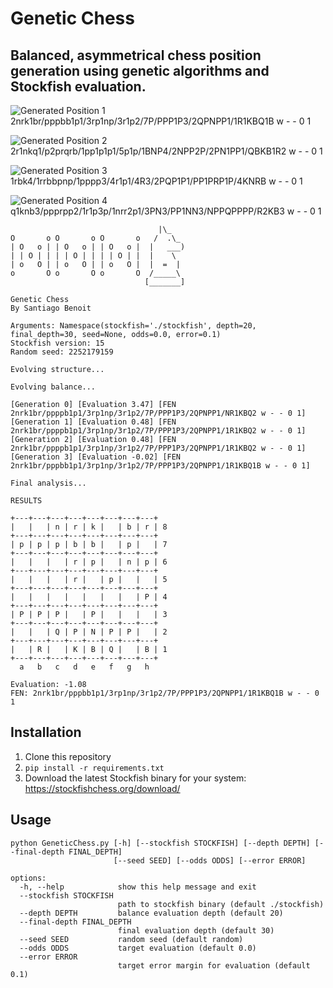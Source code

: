 # Genetic Chess
## Balanced, asymmetrical chess position generation using genetic algorithms and Stockfish evaluation.

![Generated Position 1](position1.png)
2nrk1br/pppbb1p1/3rp1np/3r1p2/7P/PPP1P3/2QPNPP1/1R1KBQ1B w - - 0 1

![Generated Position 2](position2.png)
2r1nkq1/p2prqrb/1pp1p1p1/5p1p/1BNP4/2NPP2P/2PN1PP1/QBKB1R2 w - - 0 1

![Generated Position 3](position3.png)
1rbk4/1rrbbpnp/1pppp3/4r1p1/4R3/2PQP1P1/PP1PRP1P/4KNRB w - - 0 1

![Generated Position 4](position4.png)
q1knb3/ppprpp2/1r1p3p/1nrr2p1/3PN3/PP1NN3/NPPQPPPP/R2KB3 w - - 0 1

```
                                 |\_
O       o O       o O       o   /  .\_
| O   o | | O   o | | O   o |  |   ___)
| | O | | | | O | | | | O | |  |    \
| o   O | | o   O | | o   O |  |  =  |
o       O o       O o       O  /_____\
                              [_______]

Genetic Chess
By Santiago Benoit

Arguments: Namespace(stockfish='./stockfish', depth=20, final_depth=30, seed=None, odds=0.0, error=0.1)
Stockfish version: 15
Random seed: 2252179159

Evolving structure...

Evolving balance...

[Generation 0] [Evaluation 3.47] [FEN 2nrk1br/ppppb1p1/3rp1np/3r1p2/7P/PPP1P3/2QPNPP1/NR1KBQ2 w - - 0 1]
[Generation 1] [Evaluation 0.48] [FEN 2nrk1br/ppppb1p1/3rp1np/3r1p2/7P/PPP1P3/2QPNPP1/1R1KBQ2 w - - 0 1]
[Generation 2] [Evaluation 0.48] [FEN 2nrk1br/ppppb1p1/3rp1np/3r1p2/7P/PPP1P3/2QPNPP1/1R1KBQ2 w - - 0 1]
[Generation 3] [Evaluation -0.02] [FEN 2nrk1br/pppbb1p1/3rp1np/3r1p2/7P/PPP1P3/2QPNPP1/1R1KBQ1B w - - 0 1]

Final analysis...

RESULTS

+---+---+---+---+---+---+---+---+
|   |   | n | r | k |   | b | r | 8
+---+---+---+---+---+---+---+---+
| p | p | p | b | b |   | p |   | 7
+---+---+---+---+---+---+---+---+
|   |   |   | r | p |   | n | p | 6
+---+---+---+---+---+---+---+---+
|   |   |   | r |   | p |   |   | 5
+---+---+---+---+---+---+---+---+
|   |   |   |   |   |   |   | P | 4
+---+---+---+---+---+---+---+---+
| P | P | P |   | P |   |   |   | 3
+---+---+---+---+---+---+---+---+
|   |   | Q | P | N | P | P |   | 2
+---+---+---+---+---+---+---+---+
|   | R |   | K | B | Q |   | B | 1
+---+---+---+---+---+---+---+---+
  a   b   c   d   e   f   g   h

Evaluation: -1.08
FEN: 2nrk1br/pppbb1p1/3rp1np/3r1p2/7P/PPP1P3/2QPNPP1/1R1KBQ1B w - - 0 1
```

## Installation
1. Clone this repository
2. `pip install -r requirements.txt`
3. Download the latest Stockfish binary for your system: https://stockfishchess.org/download/

## Usage
```
python GeneticChess.py [-h] [--stockfish STOCKFISH] [--depth DEPTH] [--final-depth FINAL_DEPTH]
                       [--seed SEED] [--odds ODDS] [--error ERROR]

options:
  -h, --help            show this help message and exit
  --stockfish STOCKFISH
                        path to stockfish binary (default ./stockfish)
  --depth DEPTH         balance evaluation depth (default 20)
  --final-depth FINAL_DEPTH
                        final evaluation depth (default 30)
  --seed SEED           random seed (default random)
  --odds ODDS           target evaluation (default 0.0)
  --error ERROR
                        target error margin for evaluation (default 0.1)
```

